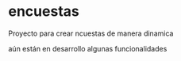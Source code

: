 # encuestas

Proyecto para crear ncuestas de manera dinamica

aún están en desarrollo algunas funcionalidades
